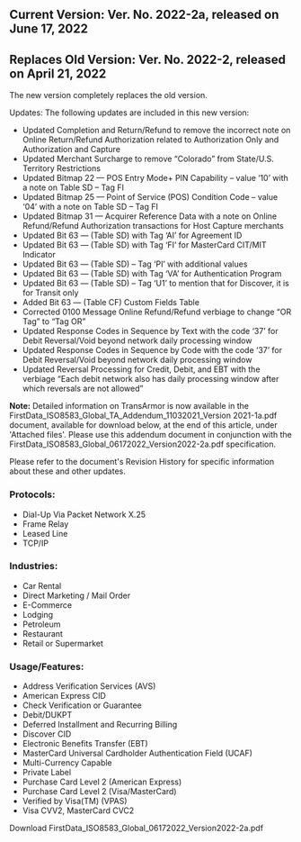 ## **Current Version**:  Ver. No. 2022-2a, released on June 17, 2022
## **Replaces Old Version**:  Ver. No. 2022-2, released on April 21, 2022

The new version completely replaces the old version.

Updates:  The following updates are included in this new version:

- Updated Completion and Return/Refund to remove the incorrect note on Online Return/Refund Authorization related to Authorization Only and Authorization and Capture
- Updated Merchant Surcharge to remove “Colorado” from State/U.S. Territory Restrictions 
- Updated Bitmap 22 — POS Entry Mode+ PIN Capability – value ‘10’ with a note on Table SD – Tag FI
- Updated Bitmap 25 — Point of Service (POS) Condition Code – value ‘04’ with a note on Table SD – Tag FI
- Updated Bitmap 31 — Acquirer Reference Data with a note on Online Refund/Refund Authorization transactions for Host Capture merchants
- Updated Bit 63 — (Table SD) with Tag ‘AI’ for Agreement ID
- Updated Bit 63 — (Table SD) with Tag ‘FI’ for MasterCard CIT/MIT Indicator
- Updated Bit 63 — (Table SD) – Tag ‘PI’ with additional values
- Updated Bit 63 — (Table SD) with Tag ‘VA’ for Authentication Program
- Updated Bit 63 — (Table SD) – Tag ‘U1’ to mention that for Discover, it is for Transit only
- Added Bit 63 — (Table CF) Custom Fields Table
- Corrected 0100 Message Online Refund/Refund verbiage to change “OR Tag” to “Tag OR”
- Updated Response Codes in Sequence by Text with the code ‘37’ for Debit Reversal/Void beyond network daily processing window
- Updated Response Codes in Sequence by Code with the code ‘37’ for Debit Reversal/Void beyond network daily processing window
- Updated Reversal Processing for Credit, Debit, and EBT with the verbiage “Each debit network also has daily processing window after which reversals are not allowed”
 
**Note:** Detailed information on TransArmor is now available in the FirstData_ISO8583_Global_TA_Addendum_11032021_Version 2021-1a.pdf document, available for download below, at the end of this article, under 'Attached files'. Please use this addendum document in conjunction with the FirstData_ISO8583_Global_06172022_Version2022-2a.pdf specification.

Please refer to the document's Revision History for specific information about these and other updates.

### Protocols:	
- Dial-Up Via Packet Network X.25
- Frame Relay
- Leased Line
- TCP/IP

### Industries:	
- Car Rental
- Direct Marketing / Mail Order
- E-Commerce
- Lodging
- Petroleum
- Restaurant
- Retail or Supermarket

### Usage/Features:	
- Address Verification Services (AVS)
- American Express CID
- Check Verification or Guarantee
- Debit/DUKPT
- Deferred Installment and Recurring Billing
- Discover CID
- Electronic Benefits Transfer (EBT)
- MasterCard Universal Cardholder Authentication Field (UCAF)
- Multi-Currency Capable
- Private Label
- Purchase Card Level 2 (American Express)
- Purchase Card Level 2 (Visa/MasterCard)
- Verified by Visa(TM) (VPAS)
- Visa CVV2, MasterCard CVC2

Download FirstData_ISO8583_Global_06172022_Version2022-2a.pdf
